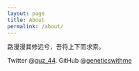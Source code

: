 ```yaml
---
layout: page
title: About
permalink: /about/
---
```


路漫漫其修远兮，吾将上下而求索。

Twitter @[quz_44](https://twitter.com/quz_44).
GitHub @[geneticswithme](https://github.com/geneticswithme)


